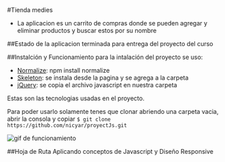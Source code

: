 #Tienda medies
- La aplicacion es un carrito de compras donde se pueden agregar y eliminar productos y buscar estos por su nombre

##Estado de la aplicacion
terminada para entrega del proyecto del curso

##Instalción y Funcionamiento
para la intalación del proyecto se uso:
- [Normalize](https://necolas.github.io/normalize.css/): npm install normalize
- [Skeleton](http://getskeleton.com/#intro): se instala desde la pagina y se agrega a la carpeta
- [jQuery](https://jquery.com/download/): se copia el archivo javascript en nuestra carpeta

Estas son las tecnologias usadas en el proyecto.

Para poder usarlo solamente tenes que clonar abriendo una carpeta vacia, abrir
la consola y copiar `$ git clone https://github.com/nicyar/proyectJs.git`

![gif de funcionamiento](https://media.giphy.com/media/chnaDoGYcVfOjJX1ih/giphy.gif)

##Hoja de Ruta
Aplicando conceptos de Javascript y Diseño Responsive
